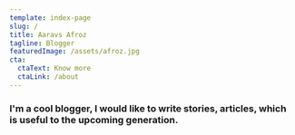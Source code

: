 ```yaml
---
template: index-page
slug: /
title: Aaravs Afroz
tagline: Blogger
featuredImage: /assets/afroz.jpg
cta:
  ctaText: Know more
  ctaLink: /about
---
```

### I'm a cool blogger, I would like to write stories, articles, which is useful to the upcoming generation.
